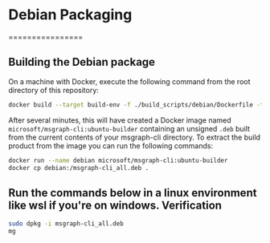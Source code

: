 # Debian Packaging
================

Building the Debian package
---------------------------

On a machine with Docker, execute the following command from the root directory of this repository:

``` bash
docker build --target build-env -f ./build_scripts/debian/Dockerfile -t microsoft/msgraph-cli:ubuntu-builder.
```

After several minutes, this will have created a Docker image named `microsoft/msgraph-cli:ubuntu-builder` containing an
unsigned `.deb` built from the current contents of your msgraph-cli directory. To extract the build product from the image
you can run the following commands:

``` bash
docker run --name debian microsoft/msgraph-cli:ubuntu-builder
docker cp debian:/msgraph-cli_all.deb .
```


Run the commands below in a linux environment like wsl if you're on windows.
Verification
------------

``` bash
sudo dpkg -i msgraph-cli_all.deb
mg
```
